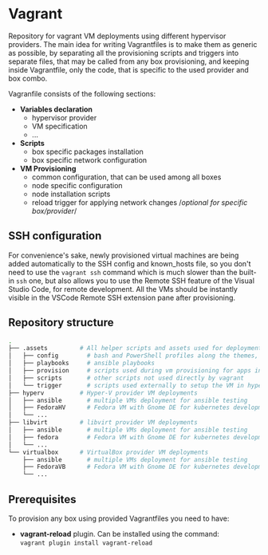 # Vagrant

Repository for vagrant VM deployments using different hypervisor providers.
The main idea for writing Vagrantfiles is to make them as generic as possible, by separating all the provisioning scripts and triggers into separate files, that may be called from any box provisioning, and keeping inside Vagrantfile, only the code, that is specific to the used provider and box combo.

Vagranfile consists of the following sections:

- **Variables declaration**
  - hypervisor provider
  - VM specification
  - ...
- **Scripts**
  - box specific packages installation
  - box specific network configuration
- **VM Provisioning**
  - common configuration, that can be used among all boxes
  - node specific configuration
  - node installation scripts
  - reload trigger for applying network changes /*optional for specific box/provider*/

## SSH configuration

For convenience's sake, newly provisioned virtual machines are being added automatically to the SSH config and known_hosts file, so you don't need to use the `vagrant ssh` command which is much slower than the built-in `ssh` one, but also allows you to use the Remote SSH feature of the Visual Studio Code, for remote development. All the VMs should be instantly visible in the VSCode Remote SSH extension pane after provisioning.

## Repository structure

``` sh
.
├── .assets         # All helper scripts and assets used for deployments
│   ├── config        # bash and PowerShell profiles along the themes, aliases, etc...
│   ├── playbooks     # ansible playbooks
│   ├── provision     # scripts used during vm provisioning for apps install, os setup, etc...
│   ├── scripts       # other scripts not used directly by vagrant
│   └── trigger       # scripts used externally to setup the VM in hypervisor, etc...
├── hyperv          # Hyper-V provider VM deployments
│   ├── ansible       # multiple VMs deployment for ansible testing
│   ├── FedoraHV      # Fedora VM with Gnome DE for kubernetes development
│   └── ...
├── libvirt         # libvirt provider VM deployments
│   ├── ansible       # multiple VMs deployment for ansible testing
│   ├── fedora        # Fedora VM with Gnome DE for kubernetes development
│   └── ...
└── virtualbox      # VirtualBox provider VM deployments
    ├── ansible       # multiple VMs deployment for ansible testing
    ├── FedoraVB      # Fedora VM with Gnome DE for kubernetes development
    └── ...
```

## Prerequisites

To provision any box using provided Vagrantfiles you need to have:

- **vagrant-reload** plugin. Can be installed using the command:\
  `vagrant plugin install vagrant-reload`
